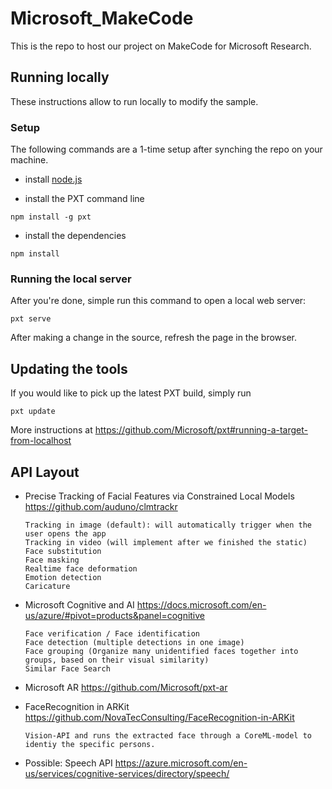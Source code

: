 # Microsoft_MakeCode
This is the repo to host our project on MakeCode for Microsoft Research.

## Running locally

These instructions allow to run locally to modify the sample.

### Setup

The following commands are a 1-time setup after synching the repo on your machine.

* install [node.js](https://nodejs.org/en/)

* install the PXT command line
```
npm install -g pxt
```
* install the dependencies
```
npm install
```

### Running the local server

After you're done, simple run this command to open a local web server:
```
pxt serve
```

After making a change in the source, refresh the page in the browser.

## Updating the tools

If you would like to pick up the latest PXT build, simply run
```
pxt update
```

More instructions at https://github.com/Microsoft/pxt#running-a-target-from-localhost 

## 	API Layout

* 	Precise Tracking of Facial Features via Constrained Local Models
	https://github.com/auduno/clmtrackr
		
		Tracking in image (default): will automatically trigger when the user opens the app
		Tracking in video (will implement after we finished the static)
		Face substitution
		Face masking
		Realtime face deformation
		Emotion detection
		Caricature


*	Microsoft Cognitive and AI
	https://docs.microsoft.com/en-us/azure/#pivot=products&panel=cognitive

		Face verification / Face identification
		Face detection (multiple detections in one image)
		Face grouping (Organize many unidentified faces together into groups, based on their visual similarity)
		Similar Face Search

*	Microsoft AR
	https://github.com/Microsoft/pxt-ar


*	FaceRecognition in ARKit
	https://github.com/NovaTecConsulting/FaceRecognition-in-ARKit

		Vision-API and runs the extracted face through a CoreML-model to identiy the specific persons.

* 	Possible: Speech API
	https://azure.microsoft.com/en-us/services/cognitive-services/directory/speech/
